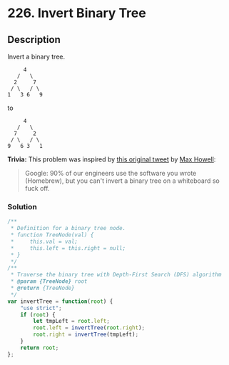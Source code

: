 # 226. Invert Binary Tree

## Description

Invert a binary tree.
```
     4
   /   \
  2     7
 / \   / \
1   3 6   9
```
to
```
     4
   /   \
  7     2
 / \   / \
9   6 3   1
```
**Trivia:**
This problem was inspired by [this original tweet](https://twitter.com/mxcl/status/608682016205344768) by [Max Howell](https://twitter.com/mxcl):
> Google: 90% of our engineers use the software you wrote (Homebrew), but you can't invert a binary tree on a whiteboard so fuck off.

### Solution
```javascript
/**
 * Definition for a binary tree node.
 * function TreeNode(val) {
 *     this.val = val;
 *     this.left = this.right = null;
 * }
 */
/**
 * Traverse the binary tree with Depth-First Search (DFS) algorithm
 * @param {TreeNode} root
 * @return {TreeNode}
 */
var invertTree = function(root) {
    "use strict";
    if (root) {
        let tmpLeft = root.left;
        root.left = invertTree(root.right);
        root.right = invertTree(tmpLeft);
    }
    return root;
};
```
